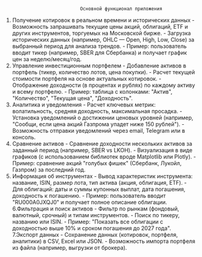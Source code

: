                                 Основной функционал приложения
1. Получение котировок в реальном времени и исторических данных
        - Возможность запрашивать текущие цены акций, облигаций, ETF и других инструментов, торгуемых на Московской бирже.
        - Загрузка исторических данных (например, OHLC — Open, High, Low, Close) за выбранный период для анализа трендов.
        - Пример: пользователь вводит тикер (например, SBER для Сбербанка) и получает график цен за неделю/месяц/год.
2. Управление инвестиционным портфелем
        - Добавление активов в портфель (тикер, количество лотов, цена покупки).
        - Расчет текущей стоимости портфеля на основе актуальных котировок.
        - Отображение доходности (в процентах и рублях) по каждому активу и всему портфелю.
        - Пример: таблица с колонками: "Актив", "Количество", "Текущая цена", "Доходность".
3. Аналитика и уведомления
        - Расчет ключевых метрик: волатильность, средняя доходность, максимальная просадка.
        - Установка уведомлений о достижении ценовых уровней (например, "Сообщи, если цена акций Газпрома упадет ниже 150 рублей").
        - Возможность отправки уведомлений через email, Telegram или в консоль.
4. Сравнение активов
        - Сравнение доходности нескольких активов за заданный период (например, SBER vs LKOH).
        - Визуализация в виде графиков (с использованием библиотек вроде Matplotlib или Plotly).
        - Пример: сравнение акций "голубых фишек" (Сбербанк, Лукойл, Газпром) за последний год.
5. Информация об инструментах
        - Вывод характеристик инструмента: название, ISIN, размер лота, тип актива (акция, облигация, ETF).
        - Для облигаций: даты и суммы купонных выплат, дата погашения, доходность к погашению.
        - Пример: пользователь вводит "RU000A0JXQJ0" и получает полное описание облигации.
6.Фильтрация и поиск активов
        - Фильтр по рынкам (фондовый, валютный, срочный) и типам инструментов.
        - Поиск по тикеру, названию или ISIN.
        - Пример: "Показать все облигации с доходностью выше 10% и сроком погашения до 2027 года".
7.Экспорт данных
        - Сохранение данных (котировок, портфеля, аналитики) в CSV, Excel или JSON.
        - Возможность импорта портфеля из файла (например, выгрузки от брокера).
